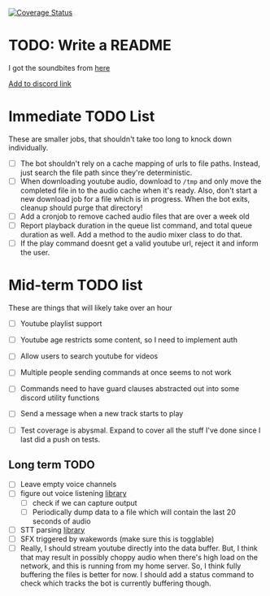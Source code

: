 [![Coverage Status](https://coveralls.io/repos/github/wildjames/SwearBot/badge.svg?branch=main)](https://coveralls.io/github/wildjames/SwearBot?branch=main)

# TODO: Write a README

I got the soundbites from [here](https://drive.google.com/drive/folders/1dr2XcAQAuCPJqZQkCRKa4Aq8IDOH8ZIz)

[Add to discord link](https://discord.com/oauth2/authorize?client_id=1376213084279930940)


# Immediate TODO List

These are smaller jobs, that shouldn't take too long to knock down individually.

- [ ] The bot shouldn't rely on a cache mapping of urls to file paths. Instead, just search the file path since they're deterministic.
- [ ] When downloading youtube audio, download to `/tmp` and only move the completed file in to the audio cache when it's ready. Also, don't start a new download job for a file which is in progress. When the bot exits, cleanup should purge that directory!
- [ ] Add a cronjob to remove cached audio files that are over a week old
- [ ] Report playback duration in the queue list command, and total queue duration as well. Add a method to the audio mixer class to do that.
- [ ] If the play command doesnt get a valid youtube url, reject it and inform the user.

# Mid-term TODO list

These are things that will likely take over an hour

- [ ] Youtube playlist support
- [ ] Youtube age restricts some content, so I need to implement auth
- [ ] Allow users to search youtube for videos
- [ ] Multiple people sending commands at once seems to not work
- [ ] Commands need to have guard clauses abstracted out into some discord utility functions
- [ ] Send a message when a new track starts to play
- [ ] Test coverage is abysmal. Expand to cover all the stuff I've done since I last did a push on tests.


## Long term TODO

- [ ] Leave empty voice channels
- [ ] figure out voice listening [library](https://github.com/imayhaveborkedit/discord-ext-voice-recv)
  - [ ] check if we can capture output
  - [ ] Periodically dump data to a file which will contain the last 20 seconds of audio
- [ ] STT parsing [library](https://github.com/KoljaB/RealtimeSTT)
- [ ] SFX triggered by wakewords (make sure this is togglable)
- [ ] Really, I should stream youtube directly into the data buffer. But, I think that may result in possibly choppy audio when there's high load on the network, and this is running from my home server. So, I think fully buffering the files is better for now. I should add a status command to check which tracks the bot is currently buffering though.
